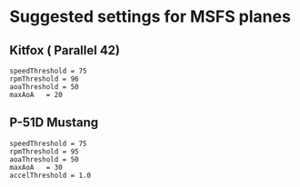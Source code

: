 # Suggested settings for MSFS planes

## Kitfox ( Parallel 42)

```
speedThreshold = 75
rpmThreshold = 96
aoaThreshold = 50
maxAoA   = 20
```

## P-51D Mustang

```
speedThreshold = 75
rpmThreshold = 95
aoaThreshold = 50
maxAoA   = 30
accelThreshold = 1.0
```
